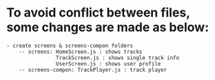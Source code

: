 # To avoid conflict between files, some changes are made as below:

    - create screens & screens-compon folders
        -- screens: HomeScreen.js : shows tracks
                    TrackScreen.js : shows single track info
                    UserScreen.js : shows user profile
        -- screens-compon: TrackPlayer.js : track player
